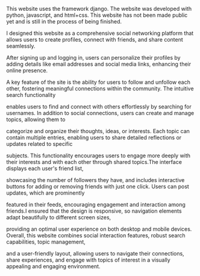 This website uses the framework django. The website was developed with python, javascript, and html+css. This website has not been made public yet and is still in the process of being finished.

I designed this website as a comprehensive social networking platform that allows users to create profiles, connect with friends, and share content seamlessly.

After signing up and logging in, users can personalize their profiles by adding details like email addresses and social media links, enhancing their online presence.

A key feature of the site is the ability for users to follow and unfollow each other, fostering meaningful connections within the community. The intuitive search functionality 

enables users to find and connect with others effortlessly by searching for usernames. In addition to social connections, users can create and manage topics, allowing them to 

categorize and organize their thoughts, ideas, or interests. Each topic can contain multiple entries, enabling users to share detailed reflections or updates related to specific 

subjects. This functionality encourages users to engage more deeply with their interests and with each other through shared topics.The interface displays each user's friend list, 

showcasing the number of followers they have, and includes interactive buttons for adding or removing friends with just one click. Users can post updates, which are prominently 

featured in their feeds, encouraging engagement and interaction among friends.I ensured that the design is responsive, so navigation elements adapt beautifully to different screen sizes, 

providing an optimal user experience on both desktop and mobile devices. Overall, this website combines social interaction features, robust search capabilities, topic management, 

and a user-friendly layout, allowing users to navigate their connections, share experiences, and engage with topics of interest in a visually appealing and engaging environment.
